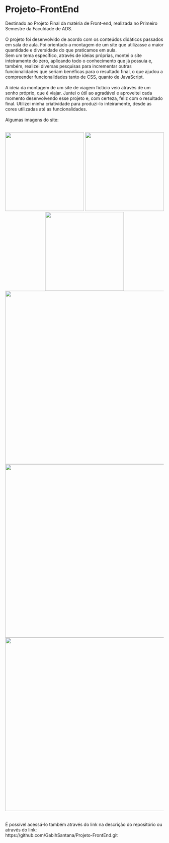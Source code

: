 # Projeto-FrontEnd
Destinado ao Projeto Final da matéria de Front-end, realizada no Primeiro Semestre da Faculdade de ADS.
<br /> <br />
O projeto foi desenvolvido de acordo com os conteúdos didáticos passados em sala de aula. Foi orientado a montagem de um site que utilizasse a maior
quantidade e diversidade do que praticamos em aula. 
<br />
Sem um tema específico, através de ideias próprias, montei o site inteiramente do zero, aplicando todo o conhecimento que já possuia e, também, realizei diversas pesquisas para incrementar outras funcionalidades que seriam benéficas para o resultado final, o que ajudou a compreender funcionalidades tanto de CSS, quanto de JavaScript. 
<br /> <br />
A ideia da montagem de um site de viagem fictício veio através de um sonho próprio, que é viajar. Juntei o útil ao agradável e aproveitei cada momento desenvolvendo esse
projeto e, com certeza, feliz com o resultado final. Utilizei minha criatividade para produzi-lo inteiramente, desde as cores utilizadas até as funcionalidades.
<br /> <br />
Algumas imagens do site:
<br /> <br />
<div align = "center">
<img src="https://github.com/GabihSantana/Projeto-FrontEnd/assets/135717302/fd401681-e295-4600-b2d1-5b060a87d6ff" width="250px" />
<img src="https://github.com/GabihSantana/Projeto-FrontEnd/assets/135717302/63e764d7-0643-4e92-9152-aa2290ab650e" width="250px" />
<img src="https://github.com/GabihSantana/Projeto-FrontEnd/assets/135717302/4978ae6b-93be-40e7-ae89-fa2ff29670f9" width="250px" />
</div>

<div align = "center">
<img src="https://github.com/GabihSantana/Projeto-FrontEnd/assets/135717302/ad353544-b163-4a35-b2c6-441a14b9cd73" width="550px" />
<img src="https://github.com/GabihSantana/Projeto-FrontEnd/assets/135717302/afba7670-5836-4f86-a4d8-0a056a106fb3" width="550px" />
<img src="https://github.com/GabihSantana/Projeto-FrontEnd/assets/135717302/fc667243-bfe8-4eb7-a536-198147bd84b8" width="550px" />
</div>
<br /><br />
É possível acessá-lo também através do link na descrição do repositório ou através do link:
<br />
https://github.com/GabihSantana/Projeto-FrontEnd.git

